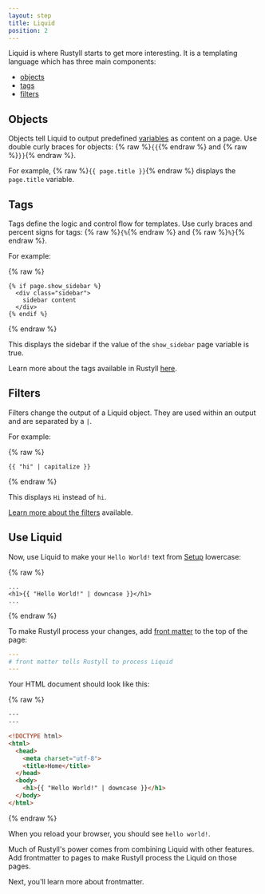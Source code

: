```yaml
---
layout: step
title: Liquid
position: 2
---
```

Liquid is where Rustyll starts to get more interesting. It is a templating
language which has three main components: 
  * [objects](#objects)
  * [tags](#tags) 
  * [filters](#filters)

## Objects

Objects tell Liquid to output predefined [variables](../../variables/) as content on a page. Use double curly braces for objects: {% raw %}`{{`{% endraw %} and {% raw %}`}}`{% endraw %}. 

For example, {% raw %}`{{ page.title }}`{% endraw %} displays the `page.title` variable.

## Tags

Tags define the logic and control flow for templates. Use curly
braces and percent signs for tags: {% raw %}`{%`{% endraw %} and
{% raw %}`%}`{% endraw %}. 

For example:

{% raw %}
```liquid
{% if page.show_sidebar %}
  <div class="sidebar">
    sidebar content
  </div>
{% endif %}
```
{% endraw %}

This displays the sidebar if the value of the `show_sidebar` page variable is true. 

Learn more about the tags available in Rustyll [here](/docs/liquid/tags/).

## Filters

Filters change the output of a Liquid object. They are used within an output
and are separated by a `|`. 

For example:

{% raw %}
```liquid
{{ "hi" | capitalize }}
```
{% endraw %}

This displays `Hi` instead of `hi`. 

[Learn more about the filters](/docs/liquid/filters/) available.

## Use Liquid

Now, use Liquid to make your `Hello World!` text from [Setup](../01-setup/) lowercase:

{% raw %}
```liquid
...
<h1>{{ "Hello World!" | downcase }}</h1>
...
```
{% endraw %}

To make Rustyll process your changes, add [front matter](../03-front-matter/) to the top of the page:

```yaml
---
# front matter tells Rustyll to process Liquid
---
```

Your HTML document should look like this:

{% raw %}
```html
---
---

<!DOCTYPE html>
<html>
  <head>
    <meta charset="utf-8">
    <title>Home</title>
  </head>
  <body>
    <h1>{{ "Hello World!" | downcase }}</h1>
  </body>
</html>
```
{% endraw %}

When you reload your browser, you should see `hello world!`. 

Much of Rustyll's power comes from combining Liquid with other features. Add frontmatter to pages to make Rustyll process the Liquid on those pages.

Next, you'll learn more about frontmatter.
